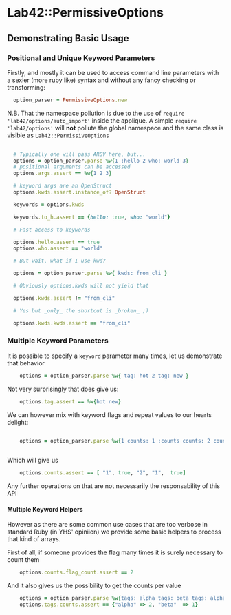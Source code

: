 # Lab42::PermissiveOptions

## Demonstrating Basic Usage

### Positional and Unique Keyword Parameters

Firstly, and mostly it can be used to access command line parameters with a sexier (more ruby like) syntax
and without any fancy checking or transforming:

```ruby
  option_parser = PermissiveOptions.new

```

N.B. That the namespace pollution is due to the use of `require 'lab42/options/auto_import'` inside the applique.
A simple `require 'lab42/options'` will **not** pollute the global namespace and the same class is visible as
`Lab42::PermissiveOptions`


```ruby
    
  # Typically one will pass ARGV here, but...
  options = option_parser.parse %w{1 :hello 2 who: world 3}
  # positional arguments can be accessed
  options.args.assert == %w{1 2 3}

  # keyword args are an OpenStruct
  options.kwds.assert.instance_of? OpenStruct

  keywords = options.kwds

  keywords.to_h.assert == {hello: true, who: "world"}

  # Fast access to keywords

  options.hello.assert == true
  options.who.assert == "world"

  # But wait, what if I use kwd?

  options = option_parser.parse %w{ kwds: from_cli }

  # Obviously options.kwds will not yield that

  options.kwds.assert != "from_cli"

  # Yes but _only_ the shortcut is _broken_ ;)

  options.kwds.kwds.assert == "from_cli"

```

### Multiple Keyword Parameters

It is possible to specify a `keyword` parameter many times, let us demonstrate that behavior

```ruby
    options = option_parser.parse %w{ tag: hot 2 tag: new }
```

Not very surprisingly that does give us:

```ruby
    options.tag.assert == %w{hot new}
```

We can however mix with keyword flags and repeat values to our hearts delight:

```ruby

    options = option_parser.parse %w{1 counts: 1 :counts counts: 2 counts: 1 :counts alpha}
    
```

Which will give us

```ruby
    options.counts.assert == [ "1", true, "2", "1",  true]
```
Any further operations on that are not necessarily the responsability of this API

#### Multiple Keyword Helpers

However as there are some common use cases that are too verbose in standard Ruby (in YHS' opiniion)
we provide some basic helpers to process that kind of arrays.

First of all, if someone provides the flag many times it is surely necessary to count them

```ruby
    options.counts.flag_count.assert == 2
```

And it also gives us the possibility to get the counts per value

```ruby
    options = option_parser.parse %w{tags: alpha tags: beta tags: alpha}
    options.tags.counts.assert == {"alpha" => 2, "beta"  => 1}

    
```




